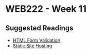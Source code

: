 # WEB222 - Week 11

## Suggested Readings

* [HTML Form Validation](https://developer.mozilla.org/en-US/docs/Learn/HTML/Forms/Form_validation)
* [Static Site Hosting](../../static-site-hosting.md)
